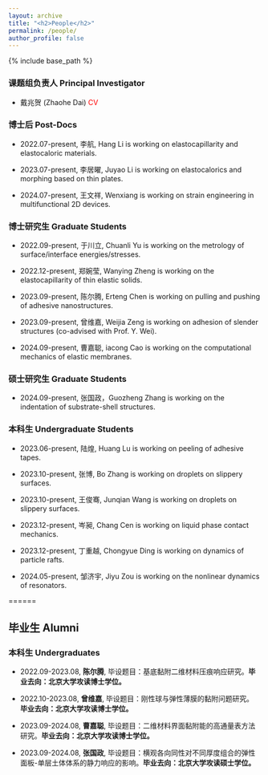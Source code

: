 ```yaml
---
layout: archive
title: "<h2>People</h2>"
permalink: /people/
author_profile: false
---
```


{% include base_path %}

<h3>课题组负责人   Principal Investigator</h3>
  
* 戴兆贺 (Zhaohe Dai) <a href="http://zhaohedai.github.io/files/CV2024.pdf" style="text-decoration:none;color:red;"> CV</a>


<h3>博士后 Post-Docs</h3>   

* 2022.07-present, 李航, Hang Li is working on elastocapillarity and elastocaloric materials.

* 2023.07-present, 李居曜, Juyao Li is working on elastocalorics and morphing based on thin plates.

* 2024.07-present, 王文祥, Wenxiang is working on strain engineering in multifunctional 2D devices.


<h3>博士研究生 Graduate Students</h3> 

* 2022.09-present, 于川立, Chuanli Yu is working on the metrology of surface/interface energies/stresses.

* 2022.12-present, 郑婉莹, Wanying Zheng is working on the elastocapillarity of thin elastic solids.

* 2023.09-present, 陈尔腾, Erteng Chen is working on pulling and pushing of adhesive nanostructures.

* 2023.09-present, 曾维嘉, Weijia Zeng is working on adhesion of slender structures (co-advised with Prof. Y. Wei).

* 2024.09-present, 曹嘉聪, iacong Cao is working on the computational mechanics of elastic membranes.


<h3>硕士研究生 Graduate Students</h3> 

* 2024.09-present, 张国政，Guozheng Zhang is working on the indentation of substrate-shell structures.


<h3>本科生 Undergraduate Students</h3> 

 * 2023.06-present, 陆煌, Huang Lu is working on peeling of adhesive tapes.

 * 2023.10-present, 张博, Bo Zhang is working on droplets on slippery surfaces.

 * 2023.10-present, 王俊骞, Junqian Wang is working on droplets on slippery surfaces.

 * 2023.12-present, 岑昶, Chang Cen is working on liquid phase contact mechanics.

 * 2023.12-present, 丁重越, Chongyue Ding is working on dynamics of particle rafts.

 * 2024.05-present, 邹济宇, Jiyu Zou is working on the nonlinear dynamics of resonators.

======

<p style="color:blue;"><h2>毕业生 Alumni</h2></p>

<h3>本科生 Undergraduates</h3> 

* 2022.09-2023.08, <b>陈尔腾</b>, 毕设题目：基底黏附二维材料压痕响应研究。<b>毕业去向：北京大学攻读博士学位。</b>

* 2022.10-2023.08, <b>曾维嘉</b>, 毕设题目：刚性球与弹性薄膜的黏附问题研究。 <b>毕业去向：北京大学攻读博士学位。</b>

* 2023.09-2024.08, <b>曹嘉聪</b>, 毕设题目：二维材料界面黏附能的高通量表方法研究。<b>毕业去向：北京大学攻读博士学位。</b>

* 2023.09-2024.08, <b>张国政</b>, 毕设题目：横观各向同性对不同厚度组合的弹性面板-单层土体体系的静力响应的影响。<b>毕业去向：北京大学攻读硕士学位。</b>